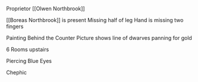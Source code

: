Proprietor [[Olwen Northbrook]]

[[Boreas Northbrook]] is present 
Missing half of leg
Hand is missing two fingers

Painting Behind the Counter
	Picture shows line of dwarves panning for gold

6 Rooms upstairs 

Piercing Blue Eyes



Chephic
